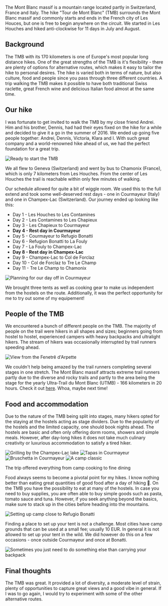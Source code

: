 The Mont Blanc massif is a mountain range located partly in Switzerland, France and Italy. The hike "Tour de Mont Blanc" (TMB) surrounds the Mont Blanc massif and commonly starts and ends in the French city of Les Houces, but one is free to begin anywhere on the circuit. We started in Les Houches and hiked anti-clockwise for 11 days in July and August.

## Background
The TMB with its 170 kilometers is one of Europe's most popular long distance hikes. One of the great strengths of the TMB is it's flexibility - there are plenty of options for alternative routes, which makes it easy to tailor the hike to personal desires. The hike is varied both in terms of nature, but also culture, food and people since you pass through three different countries. A trip walking the TMB makes it possible to have both traditional Swiss raclette, great French wine and delicious Italian food almost at the same time.

<div id="map1" data-lat="45.9544249" data-lng="6.9329604" data-zoom="8" data-type="outdoors">
  <div data-lat="45.890388" data-lng="6.798735" data-label="Les Houches"></div>
  <div data-lat="45.822746" data-lng="6.726553" data-label="Les Contamines"></div>
  <div data-lat="45.697512" data-lng="6.734410" data-label="Les Chapieux"></div>
  <div data-lat="45.796922" data-lng="6.968963" data-label="Courmayeur"></div>
  <div data-lat="45.846917" data-lng="7.033524" data-label="Refugio Bonatti"></div>
  <div data-lat="45.933198" data-lng="7.098650" data-label="La Fouly"></div>
  <div data-lat="46.029700" data-lng="7.117260" data-label="Champex-Lac"></div>
  <div data-lat="46.057800" data-lng="7.001620" data-label="Col de Forclaz"></div>
  <div data-lat="45.997131" data-lng="6.926501" data-label="Tre Le Champ"></div>
  <div data-lat="45.923697" data-lng="6.869433" data-label="Chamonix"></div>
</div>

## Our hike
I was fortunate to get invited to walk the TMB by my close friend Andrei. Him and his brother, Dennis, had had their eyes fixed on the hike for a while and decided to give it a go in the summer of 2016. We ended up going five people together: Andrei, Dennis, Victoria, Klara and I. With such great company and a world-renowned hike ahead of us, we had the perfect foundation for a great trip.

<div class="media">
  <img class="media__image" data-src="team.jpg" title="Ready to start the TMB">
</div>


We all flew to Geneva (Switzerland) and went by bus to Chamonix (France), which is only 7 kilometers from Les Houches. From the center of Les Houches the trail is reachable within only few minutes of walking.

Our schedule allowed for quite a bit of wiggle room. We used this to the full extend and took some well-deserved rest days - one in Courmayeur (Italy) and one in Champex-Lac (Switzerland). Our journey ended up looking like this:

- Day 1 - Les Houches to Les Contamines
- Day 2 - Les Contamines to Les Chapieux
- Day 3 - Les Chapieux to Courmayeur
- **Day 4 - Rest day in Courmayeur**
- Day 5 - Courmayeur to Refugio Bonatti
- Day 6 - Refugion Bonatti to La Fouly
- Day 7 - La Fouly to Champex-Lac
- **Day 8 - Rest day in Champex-Lac**
- Day 9 - Champex-Lac to Col de Forclaz
- Day 10 - Col de Forclaz to Tre Le Champ
- Day 11 - Tre Le Champ to Chamonix

<div class="media">
  <img class="media__image" data-src="map.jpg" title="Planning for our day off in Courmayeur">
</div>

We brought three tents as well as cooking gear to make us independent from the hostels on the route. Additionally, it was the perfect opportunity for me to try out some of my equipement!

## People of the TMB

We encountered a bunch of different people on the TMB. The majority of people on the trail were hikers in all shapes and sizes; beginners going from hostel to hostel, experienced campers with heavy backpacks and ultralight hikers. The stream of hikers was occasionally interrupted by trail runners speeding ahead.

<div class="media wide">
  <img class="media__image" data-src="fenetre.jpg" title="View from the Fenetrê d'Arpette">
</div>

We couldn't help being amazed by the trail runners completing several stages in one stretch. The Mont Blanc massif attracts extreme trail runners partly due to the diverse and rocky trails and partly to the area being the stage for the yearly Ultra-Trail du Mont Blanc (UTMB) - 166 kilometers in 20 hours. Check it out [here](https://en.wikipedia.org/wiki/Ultra-Trail_du_Mont-Blanc). Whoa, maybe next time!

## Food and accommodation

Due to the nature of the TMB being split into stages, many hikers opted for the staying at the hostels acting as stage dividers. Due to the popularity of the hostels and the limited capacity, one should book nights ahead. The hostels are basic and often only offering dorm rooms, showers and simple meals. However, after day-long hikes it does not take much culinary creativity or luxurious accommodation to satisfy a tired hiker.

<div class="media group">
  <img class="media__image" data-src="grill.jpg" title="Grilling by the Champex-Lac lake">
  <img class="media__image" data-src="tapas.jpg" title="Tapas in Courmayeur">
  <img class="media__image" data-src="bruschetta.jpg" title="Bruschetta in Courmayeur">
  <img class="media__image" data-src="cooking.jpg" title="A camp classic">
  <p class="media__caption">The trip offered everything from camp cooking to fine dining</p>
</div>

Food always seems to become a pivotal point for my hikes. I know nothing better than eating great quantities of good food after a day of hiking 🍕. On the TMB you have the possibility to eat at many of the hostels. In case you need to buy supplies, you are often able to buy simple goods such as pasta, tomato sauce and tuna. However, if you seek anything beyond the basics, make sure to stack up in the cities before heading into the mountains.

<div class="media">
  <img class="media__image" data-src="camp.jpg" title="Setting up camp close to Refugio Bonatti">
</div>

Finding a place to set up your tent is not a challenge. Most cities have camp grounds that can be used at a small fee; usually 10 EUR. In general it is not allowed to set up your tent in the wild. We did however do this on a few occasions - once outside Courmayeur and once at Bonatti.

<div class="media">
  <img class="media__image" data-src="athletics.jpg" title="Sometimes you just need to do something else than carrying your backpack">
</div>

## Final thoughts

The TMB was great. It provided a lot of diversity, a moderate level of strain, plenty of opportunities to capture great views and a good vibe in general. If I was to go again, I would try to experiment with some of the other alternative routes.
